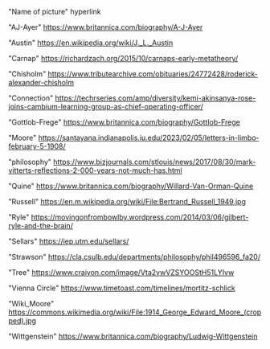 "Name of picture" hyperlink

"AJ-Ayer" https://www.britannica.com/biography/A-J-Ayer 

"Austin" https://en.wikipedia.org/wiki/J._L._Austin 

"Carnap" https://richardzach.org/2015/10/carnaps-early-metatheory/ 

"Chisholm" https://www.tributearchive.com/obituaries/24772428/roderick-alexander-chisholm 

"Connection" https://techrseries.com/amp/diversity/kemi-akinsanya-rose-joins-cambium-learning-group-as-chief-operating-officer/ 

"Gottlob-Frege" https://www.britannica.com/biography/Gottlob-Frege 

"Moore" https://santayana.indianapolis.iu.edu/2023/02/05/letters-in-limbo-february-5-1908/ 

"philosophy" https://www.bizjournals.com/stlouis/news/2017/08/30/mark-vitterts-reflections-2-000-years-not-much-has.html 

"Quine" https://www.britannica.com/biography/Willard-Van-Orman-Quine

"Russell" https://en.m.wikipedia.org/wiki/File:Bertrand_Russell_1949.jpg 

"Ryle" https://movingonfrombowlby.wordpress.com/2014/03/06/gilbert-ryle-and-the-brain/

"Sellars" https://iep.utm.edu/sellars/ 

"Strawson" https://cla.csulb.edu/departments/philosophy/phil496596_fa20/ 

"Tree" https://www.craiyon.com/image/Vta2vwVZSYOOStH51LYIvw 

"Vienna Circle" https://www.timetoast.com/timelines/mortitz-schlick

"Wiki_Moore" https://commons.wikimedia.org/wiki/File:1914_George_Edward_Moore_(cropped).jpg

"Wittgenstein" https://www.britannica.com/biography/Ludwig-Wittgenstein 
